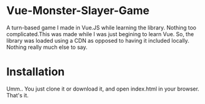 # Vue-Monster-Slayer-Game
A turn-based game I made in Vue.JS while learning the library. Nothing too complicated.This was made while I was just begining to learn Vue.
So, the library was loaded using a CDN as opposed to having it included locally. Nothing really much else to say. 

# Installation
Umm.. You just clone it or download it, and open index.html in your browser. That's it. 
